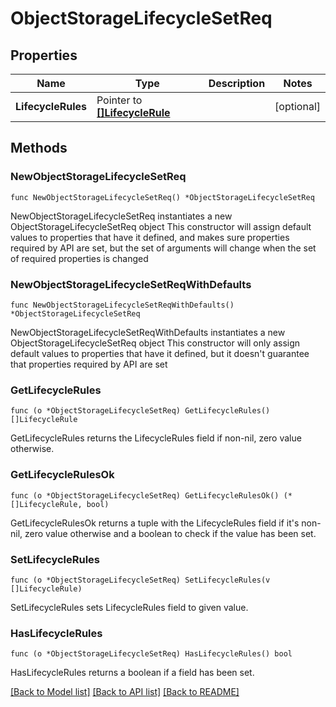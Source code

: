 # ObjectStorageLifecycleSetReq

## Properties

Name | Type | Description | Notes
------------ | ------------- | ------------- | -------------
**LifecycleRules** | Pointer to [**[]LifecycleRule**](LifecycleRule.md) |  | [optional] 

## Methods

### NewObjectStorageLifecycleSetReq

`func NewObjectStorageLifecycleSetReq() *ObjectStorageLifecycleSetReq`

NewObjectStorageLifecycleSetReq instantiates a new ObjectStorageLifecycleSetReq object
This constructor will assign default values to properties that have it defined,
and makes sure properties required by API are set, but the set of arguments
will change when the set of required properties is changed

### NewObjectStorageLifecycleSetReqWithDefaults

`func NewObjectStorageLifecycleSetReqWithDefaults() *ObjectStorageLifecycleSetReq`

NewObjectStorageLifecycleSetReqWithDefaults instantiates a new ObjectStorageLifecycleSetReq object
This constructor will only assign default values to properties that have it defined,
but it doesn't guarantee that properties required by API are set

### GetLifecycleRules

`func (o *ObjectStorageLifecycleSetReq) GetLifecycleRules() []LifecycleRule`

GetLifecycleRules returns the LifecycleRules field if non-nil, zero value otherwise.

### GetLifecycleRulesOk

`func (o *ObjectStorageLifecycleSetReq) GetLifecycleRulesOk() (*[]LifecycleRule, bool)`

GetLifecycleRulesOk returns a tuple with the LifecycleRules field if it's non-nil, zero value otherwise
and a boolean to check if the value has been set.

### SetLifecycleRules

`func (o *ObjectStorageLifecycleSetReq) SetLifecycleRules(v []LifecycleRule)`

SetLifecycleRules sets LifecycleRules field to given value.

### HasLifecycleRules

`func (o *ObjectStorageLifecycleSetReq) HasLifecycleRules() bool`

HasLifecycleRules returns a boolean if a field has been set.


[[Back to Model list]](../README.md#documentation-for-models) [[Back to API list]](../README.md#documentation-for-api-endpoints) [[Back to README]](../README.md)


